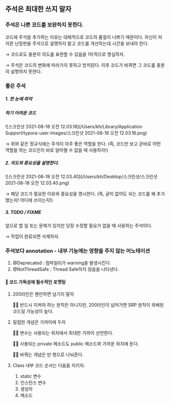 ## 주석은 최대한 쓰지 말자

### 주석은 나쁜 코드를 보완하지 못한다.

코드에 주석을 추가하는 이유는 대체적으로 코드의 품질이 나쁘기 때문이다. 자신이 저지른 난장판을 주석으로 설명하지 말고 코드를 개선하는데 시간을 보내야 한다.

→ 코드로도 충분히 의도를 표현할 수 있음을 1차적으로 명심하자.

→ 주석은 코드의 변화에 따라가지 못하고 방치된다. 이후 코드가 바뀌면 그 코드를 충분히 설명하지 못한다.

### 좋은 주석

#####  1. 한 눈에 파악

##### 하기 어려운 코드

![스크린샷 2021-08-18 오전 12.03.16](/Users/kh/Library/Application Support/typora-user-images/스크린샷 2021-08-18 오전 12.03.16.png)

→ 위와 같은 정규식에는 주석이 아주 좋은 역할을 한다. (즉, 코드만 보고 곧바로 어떤 역할을 하는 코드인지 바로 알아챌 수 없을 때 사용하자!)



#####    2. 의도와 중요성을 설명한다.

![스크린샷 2021-08-18 오전 12.03.40](/Users/kh/Desktop/스크린샷/스크린샷 2021-08-18 오전 12.03.40.png)

→ 해당 코드가 필요한 이유와 중요성을 명시한다. (즉, 굳이 없어도 되는 코드를 왜 추가했는지! 어디에 쓰이는지!)

#####    3. TODO / FIXME

앞으로 할 일 또는 문제가 있지만 당장 수정할 필요가 없을 때 사용하는 주석이다.

→ 작업이 완료되면 삭제하자.



### 주석보다 annotation  - 내부 기능에는 영향을 주지 않는 어노테이션

1. @Deprecated : 컴파일러가 warning을 발생시킨다.
2. @NotThreadSafe  : Thread Safe하지 않음을 나타낸다.





#### 🐯  코드 가독성에 필수적인 포맷팅

1. 200라인은 웬만하면 넘기지 말자

   🧚🏼 반드시 지켜야 하는 원칙은 아니지만, 200라인이 넘어가면 SRP 원칙이 위배된 코드일 가능성이 높다.

2. 밀접한 개념은 가까이에 두자

   🧚🏼 변수는 사용되는 위치에서 최대한 가까이 선언한다.

   🧚🏼 사용되는 private 메소드도 public 메소드와 가까운 위치에 둔다.

   🧚🏼 바뀌는 개념은 빈 행으로 나눠준다.

3. Class 내부 코드 순서는 다음을 지키자.

   1. static 변수
   2. 인스턴스 변수
   3. 생성자
   4. 메소드